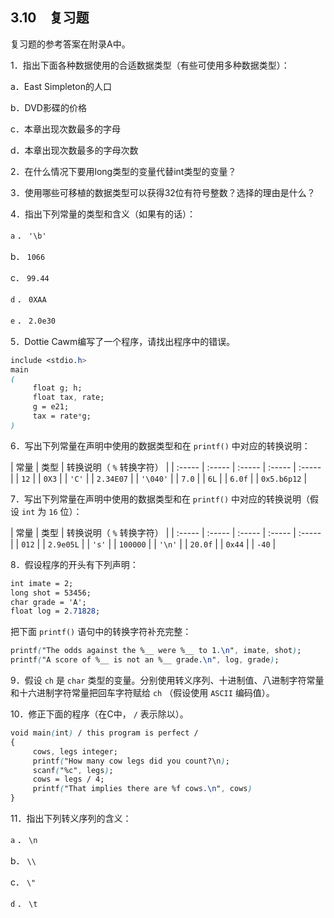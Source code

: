 ## 3.10　复习题

复习题的参考答案在附录A中。

1．指出下面各种数据使用的合适数据类型（有些可使用多种数据类型）：

a．East Simpleton的人口

b．DVD影碟的价格

c．本章出现次数最多的字母

d．本章出现次数最多的字母次数

2．在什么情况下要用long类型的变量代替int类型的变量？

3．使用哪些可移植的数据类型可以获得32位有符号整数？选择的理由是什么？

4．指出下列常量的类型和含义（如果有的话）：

`a` ． `'\b'`

b． `1066`

c． `99.44`

`d` ． `0XAA`

`e` ． `2.0e30`

5．Dottie Cawm编写了一个程序，请找出程序中的错误。

```css
include <stdio.h>
main
(
     float g; h;
     float tax, rate;
     g = e21;
     tax = rate*g;
)
```

6．写出下列常量在声明中使用的数据类型和在 `printf()` 中对应的转换说明：

| 常量 | 类型 | 转换说明（ `%` 转换字符） |
| :-----  | :-----  | :-----  | :-----  | :-----  |
| `12` |
| `0X3` |
| `'C'` |
| `2.34E07` |
| `'\040'` |
| `7.0` |
| `6L` |
| `6.0f` |
| `0x5.b6p12` |

7．写出下列常量在声明中使用的数据类型和在 `printf()` 中对应的转换说明（假设 `int` 为 `16` 位）：

| 常量 | 类型 | 转换说明（ `%` 转换字符） |
| :-----  | :-----  | :-----  | :-----  | :-----  |
| `012` |
| `2.9e05L` |
| `'s'` |
| `100000` |
| `'\n'` |
| `20.0f` |
| `0x44` |
| `-40` |

8．假设程序的开头有下列声明：

```css
int imate = 2;
long shot = 53456;
char grade = 'A';
float log = 2.71828;
```

把下面 `printf()` 语句中的转换字符补充完整：

```css
printf("The odds against the %__ were %__ to 1.\n", imate, shot);
printf("A score of %__ is not an %__ grade.\n", log, grade);
```

9．假设 `ch` 是 `char` 类型的变量。分别使用转义序列、十进制值、八进制字符常量和十六进制字符常量把回车字符赋给 `ch` （假设使用 `ASCII` 编码值）。

10．修正下面的程序（在C中， `/` 表示除以）。

```css
void main(int) / this program is perfect /
{
     cows, legs integer;
     printf("How many cow legs did you count?\n);
     scanf("%c", legs);
     cows = legs / 4;
     printf("That implies there are %f cows.\n", cows)
}
```

11．指出下列转义序列的含义：

`a` ． `\n`

b． `\\`

c． `\"`

`d` ． `\t`

